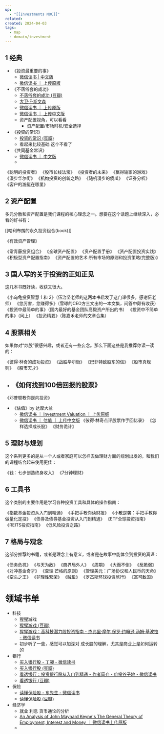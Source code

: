 ```yaml
---
up:
  - "[[Investments MOC]]"
related: 
created: 2024-04-03
tags:
  - map
  - domain/investment
---
```

## 1 经典 

- 《投资最重要的事》 
	- [微信读书 | 中文版](https://weread.qq.com/web/reader/23b32190718129b023bebda#outline?noScroll=1)
	- [微信读书 ｜ 上传原版](https://weread.qq.com/web/reader/220425e3643425f30696134716134703445654a367244366f6f306b6f31464c953)
- 《不落俗套的成功》 
	- [不落俗套的成功 (豆瓣)](https://book.douban.com/subject/3725211/)
	- [大卫·F·斯文森](https://book.douban.com/author/4610107)
	- [微信读书 ｜ 上传原版](https://weread.qq.com/web/reader/bd242693643425f344d5a305178305049456953367245366f6f416a47467834171kc4c329b011c4ca4238a0201)
	- [微信读书 ｜ 上传中文版](https://weread.qq.com/web/reader/ba742a53643425f436d73454261454650457574367248366f6f36725831636239c)
	- 资产配置视角，可以看看
		- 资产配置/市场时机/安全选择
- 《投资的常识》
	- [投资的常识 (豆瓣)](https://book.douban.com/subject/26289619/)
	- 看起来比较基础 这个不看了
- 《共同基金常识》 
	- [微信读书 ｜ 中文版](https://weread.qq.com/web/reader/7d632970716980587d6d025#outline?noScroll=1)
	- 
《聪明的投资者》 
《股市长线法宝》 
《投资者的未来》 
《赢得输家的游戏》 
《漫步华尔街》 
《机构投资的创新之路》 
《随机漫步的傻瓜》 
《证券分析》 
《客户的游艇在哪里》 

## 2 资产配置

多元分散和资产配置是我们课程的核心理念之一。想要在这个话题上继续深入，必看的好书有：

[[哈利布朗的永久投资组合(book)]]

《有效资产管理》 

《常青藤投资组合》 
《全球资产配置》 
《资产配置手册》 
《资产配置投资实践》 
《积极型资产配置指南》 
《资产配置的艺术:所有市场的原则和投资策略(完整版)》

## 3 国人写的关于投资的正知正见

这几本书既好读，收获又很大。

《小乌龟投资智慧 1 和 2》（伍治坚老师的这两本书启发了这门课很多，感谢伍老师） 
《您厉害，您赚得多》（雪球的CEO方三文出的一本文集，问答中颇有收获） 
《投资中最简单的事》（国内最好的基金团队高毅资产所出的书） 
《投资中不简单的事》（同上） 
《投资精要》（陈嘉禾老师的文章合集） 

## 4 股票相关

如果你对“炒股”很感兴趣，或者还有一些妄念。那么下面这些是我推荐你读一读的：

《彼得·林奇的成功投资》 
《战胜华尔街》 
《巴菲特致股东的信》 
《股市真规则》 
《股市天才》 
- 《如何找到100倍回报的股票》 
	- 
《邓普顿教你逆向投资》 
- 《估值》by 达摩大兰 
	- [微信读书 ｜ Investment Valuation ｜ 上传原版](https://weread.qq.com/web/reader/ca742ed3643425f466a38466e47467072456953367245366f6f32614237526b0c2)
	- [微信读书 ｜ 估值 ｜ 上传中文版](https://weread.qq.com/web/reader/75a42cc3643425f30465a446864446946457574367248366f6f467670375644886kecc32f3013eccbc87e4b62e)
《彼得·林奇点评股票作手回忆录》 
《怎样选择成长股》 
《财务诡计》 

## 5 理财与规划

这个系列更多的是从一个人或者家庭可以怎样去做理财方面的规划出发的，和我们的课程结合起来使用更佳：

《钱：七步创造终身收入》 
《7分钟理财》

## 6 工具书

这个类别的主要作用是学习各种投资工具和具体的操作指南：

《指数基金投资从入门到精通》
《手把手教你读财报》 
《小散逆袭：手把手教你做量化定投》 
《债券及债券基金投资从入门到精通》 
《ETF全球投资指南》 
《REITS投资指南》 
《低风险投资之路》 

## 7 格局与观念

这部分推荐的书籍，或者是理念上有意义，或者是在故事中能体会到投资的真谛：


《债务危机》 
《与天为敌》 
《商界局外人》 
《周期》 
《大而不倒》 
《反脆弱》 
《对冲基金奇才》 
《查理·芒格的原则》 
《管理美元：广场协议和人民币的天命》 
《空头之王》 
《非理性繁荣》 
《贼巢》 
《罗杰斯环球投资旅行》 
《富可敌国》 


# 领域书单

- 科技
	- 猩猩游戏 
	- [猩猩游戏 (豆瓣)](https://book.douban.com/subject/35690836/)
	- [猩猩游戏：高科技潜力股投资指南 - 杰弗里·摩尔 保罗·约翰逊 汤姆·基波拉 - 微信读书](https://weread.qq.com/web/reader/291322a0727dc0ae291fb71)
	- 初步听了一些，感觉可以加深对 成长股的理解，尤其是商业上是如何运转的
- 银行
	- [买入银行股 - 丁昶 - 微信读书](https://weread.qq.com/web/reader/34032640813ab802ag010344)
	- [买入银行股 (豆瓣)](https://book.douban.com/subject/36430589/)
	- [看透银行：投资银行股从入门到精通 - 作者简介 - 价投谷子地 - 微信读书](https://weread.qq.com/web/reader/2b632c2072a7d95a2b6509bkecc32f3013eccbc87e4b62e)
	- [看透银行 (豆瓣)](https://book.douban.com/subject/35433921/)
- 保险
	- [读懂保险股 - 东先生 - 微信读书](https://weread.qq.com/web/reader/526326d072a7d9c2526a653)
	- [读懂保险股 (豆瓣)](https://book.douban.com/subject/35469788/)
- 经济学
	- 就业 利息 货币通论的分析
	- [An Analysis of John Maynard Keyne's The General Theory of Employment, Interest and Money ｜ 微信读书上传原版](https://weread.qq.com/web/reader/62442783643425f35363234746534744445654a367244366f6f4773474131739d1)
	- 